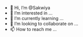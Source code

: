 - 👋 Hi, I’m @Sakwiya
- 👀 I’m interested in ...
- 🌱 I’m currently learning ...
- 💞️ I’m looking to collaborate on ...
- 📫 How to reach me ...

<!---
Sakwiya/Sakwiya is a ✨ special ✨ repository because its `README.md` (this file) appears on your GitHub profile.
You can click the Preview link to take a look at your changes.
--->
